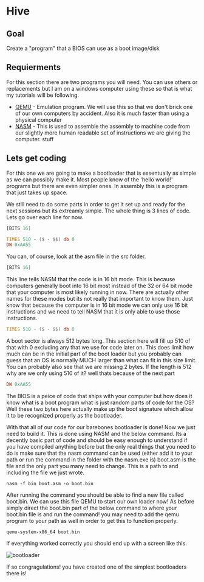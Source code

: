 # Hive

## Goal

Create a "program" that a BIOS can use as a boot image/disk

## Requierments

For this section there are two programs you will need. You can use others or replacements but I am on a windows computer using these so that is what my tutorials will be following.

* [QEMU](https://www.qemu.org/download/) - Emulation program. We will use this so that we don't brick one of our own computers by accident. Also it is much faster than using a physical computer
* [NASM](https://www.nasm.us/) - This is used to assemble the assembly to machine code from our slightly more human readable set of instructions we are giving the computer.
stuff

## Lets get coding

For this one we are going to make a bootloader that is essentually as simple as we can possibly make it. Most people know of the 'hello world!' programs but there are even simpler ones. In assembly this is a program that just takes up space.

We still need to do some parts in order to get it set up and ready for the next sessions but its extreamly simple. The whole thing is 3 lines of code. Lets go over each line for now.

```asm
[BITS 16]

TIMES 510 - ($ - $$) db 0
DW 0xAA55

```
You can, of course, look at the asm file in the src folder.

```asm
[BITS 16]
```

This line tells NASM that the code is in 16 bit mode. This is because computers generally boot into 16 bit most instead of the 32 or 64 bit mode that your computer is most likely running in now. There are actually other names for these modes but its not really that important to know them. Just know that because the computer is in 16 bit mode we can only use 16 bit instructions and we need to tell NASM that it is only able to use those instructions.

```asm
TIMES 510 - ($ - $$) db 0
```

A boot sector is always 512 bytes long. This section here will fill up 510 of that with 0 excluding any that we use for code later on. This does limit how much can be in the initial part of the boot loader but you probably can guess that an OS is normally MUCH larger than what can fit in this size limit. You can probably also see that we are missing 2 bytes. If the length is 512 why are we only using 510 of it? well thats because of the next part

```asm
DW 0xAA55
```

The BIOS is a peice of code that ships with your computer but how does it know what is a boot program what is just random parts of code for the OS? Well these two bytes here actually make up the boot signature which allow it to be recognized properly as the bootloader.

With that all of our code for our barebones bootloader is done! Now we just need to build it. This is done using NASM and the below command. Its a decently basic part of code and should be easy enough to understand if you have compiled anything before but the only real things that you need to do is make sure that the nasm command can be used (either add it to your path or run the command in the folder with the nasm.exe is) boot.asm is the file and the only part you many need to change. This is a path to and including the file we just wrote.

```
nasm -f bin boot.asm -o boot.bin
```

After running the command you should be able to find a new file called boot.bin. We can use this file QEMU to start our own loader now! As before simply direct the boot.bin part of the below command to where your boot.bin file is and run the command! you may need to add the qemu program to your path as well in order to get this to function properly.

```
qemu-system-x86_64 boot.bin
```

If everything worked correctly you should end up with a screen like this.

![bootloader](https://github.com/ShadowLordAlpha/Hive/tree/master/01%20-%20Boot%20Sector%20-%20Barebones/images/bootloader.png "What it should look like")

If so congragulations! you have created one of the simplest bootloaders there is!
